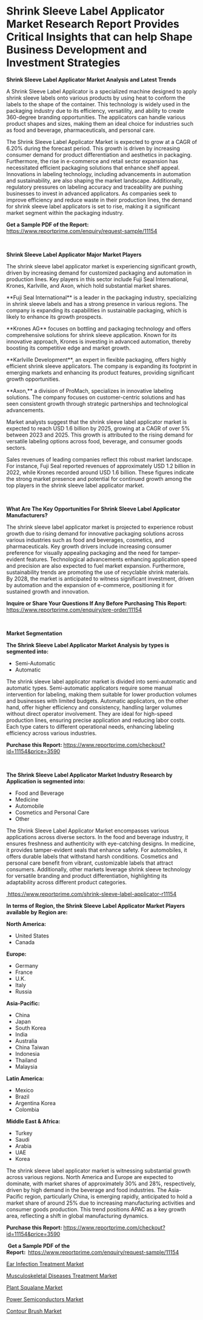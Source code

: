 <p><h1>Shrink Sleeve Label Applicator Market Research Report Provides Critical Insights that can help Shape Business Development and Investment Strategies</h1></p><p><strong>Shrink Sleeve Label Applicator Market Analysis and Latest Trends</strong></p>
<p><p>A Shrink Sleeve Label Applicator is a specialized machine designed to apply shrink sleeve labels onto various products by using heat to conform the labels to the shape of the container. This technology is widely used in the packaging industry due to its efficiency, versatility, and ability to create 360-degree branding opportunities. The applicators can handle various product shapes and sizes, making them an ideal choice for industries such as food and beverage, pharmaceuticals, and personal care.</p><p>The Shrink Sleeve Label Applicator Market is expected to grow at a CAGR of 6.20% during the forecast period. This growth is driven by increasing consumer demand for product differentiation and aesthetics in packaging. Furthermore, the rise in e-commerce and retail sector expansion has necessitated efficient packaging solutions that enhance shelf appeal. Innovations in labeling technology, including advancements in automation and sustainability, are also shaping the market landscape. Additionally, regulatory pressures on labeling accuracy and traceability are pushing businesses to invest in advanced applicators. As companies seek to improve efficiency and reduce waste in their production lines, the demand for shrink sleeve label applicators is set to rise, making it a significant market segment within the packaging industry.</p></p>
<p><strong>Get a Sample PDF of the Report:&nbsp;</strong> <a href="https://www.reportprime.com/enquiry/request-sample/11154?utm_campaign=12&utm_medium=2&utm_source=Github&utm_content=ia&utm_term=16112024&utm_id=shrink-sleeve-label-applicator">https://www.reportprime.com/enquiry/request-sample/11154</a></p>
<p>&nbsp;</p>
<p><strong>Shrink Sleeve Label Applicator Major Market Players</strong></p>
<p><p>The shrink sleeve label applicator market is experiencing significant growth, driven by increasing demand for customized packaging and automation in production lines. Key players in this sector include Fuji Seal International, Krones, Karlville, and Axon, which hold substantial market shares.</p><p>**Fuji Seal International** is a leader in the packaging industry, specializing in shrink sleeve labels and has a strong presence in various regions. The company is expanding its capabilities in sustainable packaging, which is likely to enhance its growth prospects.</p><p>**Krones AG** focuses on bottling and packaging technology and offers comprehensive solutions for shrink sleeve application. Known for its innovative approach, Krones is investing in advanced automation, thereby boosting its competitive edge and market growth.</p><p>**Karlville Development**, an expert in flexible packaging, offers highly efficient shrink sleeve applicators. The company is expanding its footprint in emerging markets and enhancing its product features, providing significant growth opportunities.</p><p>**Axon,** a division of ProMach, specializes in innovative labeling solutions. The company focuses on customer-centric solutions and has seen consistent growth through strategic partnerships and technological advancements.</p><p>Market analysts suggest that the shrink sleeve label applicator market is expected to reach USD 1.6 billion by 2025, growing at a CAGR of over 5% between 2023 and 2025. This growth is attributed to the rising demand for versatile labeling options across food, beverage, and consumer goods sectors.</p><p>Sales revenues of leading companies reflect this robust market landscape. For instance, Fuji Seal reported revenues of approximately USD 1.2 billion in 2022, while Krones recorded around USD 1.6 billion. These figures indicate the strong market presence and potential for continued growth among the top players in the shrink sleeve label applicator market.</p></p>
<p>&nbsp;</p>
<p><strong>What Are The Key Opportunities For Shrink Sleeve Label Applicator Manufacturers?</strong></p>
<p><p>The shrink sleeve label applicator market is projected to experience robust growth due to rising demand for innovative packaging solutions across various industries such as food and beverages, cosmetics, and pharmaceuticals. Key growth drivers include increasing consumer preference for visually appealing packaging and the need for tamper-evident features. Technological advancements enhancing application speed and precision are also expected to fuel market expansion. Furthermore, sustainability trends are promoting the use of recyclable shrink materials. By 2028, the market is anticipated to witness significant investment, driven by automation and the expansion of e-commerce, positioning it for sustained growth and innovation.</p></p>
<p><strong>Inquire or Share Your Questions If Any Before Purchasing This Report:</strong> <a href="https://www.reportprime.com/enquiry/pre-order/11154?utm_campaign=12&utm_medium=2&utm_source=Github&utm_content=ia&utm_term=16112024&utm_id=shrink-sleeve-label-applicator">https://www.reportprime.com/enquiry/pre-order/11154</a></p>
<p>&nbsp;</p>
<p><strong>Market Segmentation</strong></p>
<p><strong>The Shrink Sleeve Label Applicator Market Analysis by types is segmented into:</strong></p>
<p><ul><li>Semi-Automatic</li><li>Automatic</li></ul></p>
<p><p>The shrink sleeve label applicator market is divided into semi-automatic and automatic types. Semi-automatic applicators require some manual intervention for labeling, making them suitable for lower production volumes and businesses with limited budgets. Automatic applicators, on the other hand, offer higher efficiency and consistency, handling larger volumes without direct operator involvement. They are ideal for high-speed production lines, ensuring precise application and reducing labor costs. Each type caters to different operational needs, enhancing labeling efficiency across various industries.</p></p>
<p><strong>Purchase this Report:&nbsp;</strong><a href="https://www.reportprime.com/checkout?id=11154&price=3590&utm_campaign=12&utm_medium=2&utm_source=Github&utm_content=ia&utm_term=16112024&utm_id=shrink-sleeve-label-applicator">https://www.reportprime.com/checkout?id=11154&price=3590</a></p>
<p>&nbsp;</p>
<p><strong>The Shrink Sleeve Label Applicator Market Industry Research by Application is segmented into:</strong></p>
<p><ul><li>Food and Beverage</li><li>Medicine</li><li>Automobile</li><li>Cosmetics and Personal Care</li><li>Other</li></ul></p>
<p><p>The Shrink Sleeve Label Applicator Market encompasses various applications across diverse sectors. In the food and beverage industry, it ensures freshness and authenticity with eye-catching designs. In medicine, it provides tamper-evident seals that enhance safety. For automobiles, it offers durable labels that withstand harsh conditions. Cosmetics and personal care benefit from vibrant, customizable labels that attract consumers. Additionally, other markets leverage shrink sleeve technology for versatile branding and product differentiation, highlighting its adaptability across different product categories.</p></p>
<p><a href="https://www.reportprime.com/shrink-sleeve-label-applicator-r11154?utm_campaign=12&utm_medium=2&utm_source=Github&utm_content=ia&utm_term=16112024&utm_id=shrink-sleeve-label-applicator">&nbsp;https://www.reportprime.com/shrink-sleeve-label-applicator-r11154</a></p>
<p><strong>In terms of Region, the Shrink Sleeve Label Applicator Market Players available by Region are:</strong></p>
<p>
    <p> <strong> North America: </strong>
        <ul>
            <li>United States</li>
            <li>Canada</li>
        </ul>
        </p> 
    <p> <strong> Europe: </strong>
        <ul>
            <li>Germany</li>
            <li>France</li>
            <li>U.K.</li>
            <li>Italy</li>
            <li>Russia</li>
        </ul>
        </p> 
    <p> <strong> Asia-Pacific: </strong>
        <ul>
            <li>China</li>
            <li>Japan</li>
            <li>South Korea</li>
            <li>India</li>
            <li>Australia</li>
            <li>China Taiwan</li>
            <li>Indonesia</li>
            <li>Thailand</li>
            <li>Malaysia</li>
        </ul>
        </p> 
    <p> <strong> Latin America: </strong>
        <ul>
            <li>Mexico</li>
            <li>Brazil</li>
            <li>Argentina Korea</li>
            <li>Colombia</li>
        </ul>
        </p> 
    <p> <strong> Middle East & Africa: </strong>
        <ul>
            <li>Turkey</li>
            <li>Saudi</li>
            <li>Arabia</li>
            <li>UAE</li>
            <li>Korea</li>
        </ul>
    </p>
    </p>
<p><p>The shrink sleeve label applicator market is witnessing substantial growth across various regions. North America and Europe are expected to dominate, with market shares of approximately 30% and 28%, respectively, driven by high demand in the beverage and food industries. The Asia-Pacific region, particularly China, is emerging rapidly, anticipated to hold a market share of around 25% due to increasing manufacturing activities and consumer goods production. This trend positions APAC as a key growth area, reflecting a shift in global manufacturing dynamics.</p></p>
<p><strong>Purchase this Report: </strong><a href="https://www.reportprime.com/checkout?id=11154&price=3590&utm_campaign=12&utm_medium=2&utm_source=Github&utm_content=ia&utm_term=16112024&utm_id=shrink-sleeve-label-applicator">https://www.reportprime.com/checkout?id=11154&price=3590</a></p>
<p>&nbsp;<strong>Get a Sample PDF of the Report:&nbsp;&nbsp;</strong><a href="https://www.reportprime.com/enquiry/request-sample/11154?utm_campaign=12&utm_medium=2&utm_source=Github&utm_content=ia&utm_term=16112024&utm_id=shrink-sleeve-label-applicator">https://www.reportprime.com/enquiry/request-sample/11154</a></p>
<p><strong></strong></p>
<p><p><a href="https://issuu.com/reportprime-2/docs/ear-infection-treatment-market-size_a3d655baeeb058?utm_campaign=12&utm_medium=2&utm_source=Github&utm_content=ia&utm_term=16112024&utm_id=shrink-sleeve-label-applicator">Ear Infection Treatment Market</a></p><p><a href="https://issuu.com/reportprime-2/docs/musculoskeletal-diseases-treatment-_367e645c35e3d2?utm_campaign=12&utm_medium=2&utm_source=Github&utm_content=ia&utm_term=16112024&utm_id=shrink-sleeve-label-applicator">Musculoskeletal Diseases Treatment Market</a></p><p><a href="https://www.linkedin.com/pulse/consumer-behavior-shifts-plant-squalane-market-demand-analysis-m3xle?utm_campaign=12&utm_medium=2&utm_source=Github&utm_content=ia&utm_term=16112024&utm_id=shrink-sleeve-label-applicator">Plant Squalane Market</a></p><p><a href="https://www.linkedin.com/pulse/insights-power-semiconductors-industry-market-financial-status-aqnwc?utm_campaign=12&utm_medium=2&utm_source=Github&utm_content=ia&utm_term=16112024&utm_id=shrink-sleeve-label-applicator">Power Semiconductors Market</a></p><p><a href="https://github.com/JakirUddin511/Market-Research-Report-List-1/blob/main/contour-brush-market.md?utm_campaign=12&utm_medium=2&utm_source=Github&utm_content=ia&utm_term=16112024&utm_id=shrink-sleeve-label-applicator">Contour Brush Market</a></p></p>